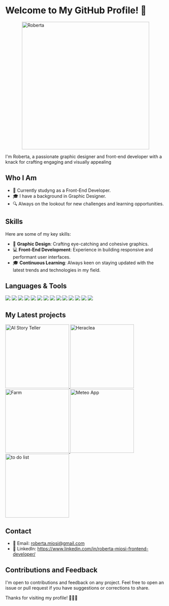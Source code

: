 # Welcome to My GitHub Profile! 👋

<div style="display: flex; justify-content: center;">
  <img src="https://github.com/RobertaMi89/loghi/blob/main/me.webp" alt="Roberta" style="width:400px;">
</div>



I'm Roberta, a passionate graphic designer and front-end developer with a knack for crafting engaging and visually appealing 

## Who I Am

- 💼 Currently studyng as a Front-End Developer.
- 🎓 I have a background in Graphic Designer.
- 🔍 Always on the lookout for new challenges and learning opportunities.

## Skills

Here are some of my key skills:

- 🎨 **Graphic Design**: Crafting eye-catching and cohesive graphics.
- 💻 **Front-End Development**: Experience in building responsive and performant user interfaces.
- 🎓 **Continuous Learning**: Always keen on staying updated with the latest trends and technologies in my field.

## Languages & Tools
![](https://github.com/RobertaMi89/loghi/blob/main/ai.png)  ![](https://github.com/RobertaMi89/loghi/blob/main/ps.png) ![](https://github.com/RobertaMi89/loghi/blob/main/html.png)  ![](https://github.com/RobertaMi89/loghi/blob/main/css.png) ![](https://github.com/RobertaMi89/loghi/blob/main/JavaScript-logo.png)  ![](https://github.com/RobertaMi89/loghi/blob/main/typescript.jpg) ![](https://github.com/RobertaMi89/loghi/blob/main/bootstrap.png)  ![](https://github.com/RobertaMi89/loghi/blob/main/tailwind.jpg) ![](https://github.com/RobertaMi89/loghi/blob/main/React-icon.svg.png)   ![](https://github.com/RobertaMi89/loghi/blob/main/next.jpg) ![](https://github.com/RobertaMi89/loghi/blob/main/sass.jpeg)  ![](https://github.com/RobertaMi89/loghi/blob/main/postman.png) ![](https://github.com/RobertaMi89/loghi/blob/main/vs.jpeg) ![](https://github.com/RobertaMi89/loghi/blob/main/figma.jpg)

## My Latest projects

<a href="https://ai-story-teller-3wmv.vercel.app/" target="_blank">
  <img src="https://github.com/RobertaMi89/loghi/raw/main/progetti/AIstoryTeller.png" alt="AI Story Teller" style="height:200px;">
</a>
<a href="https://heraclea.vercel.app/" target="_blank">
  <img src="https://github.com/RobertaMi89/loghi/raw/main/progetti/heraclea.png" alt="Heraclea" style="height:200px;">
</a>
<a href="https://myfarm-black.vercel.app/" target="_blank">
  <img src="https://github.com/RobertaMi89/loghi/raw/main/progetti/farm.png" alt="Farm" style="height:200px;">
</a>
<a href="https://robertami89.github.io/MeteoApp/" target="_blank">
  <img src="https://github.com/RobertaMi89/loghi/raw/main/progetti/meteoApp.png" alt="Meteo App" style="height:200px;">
</a>
<a href="https://traveltodolist.vercel.app/" target="_blank">
  <img src="https://github.com/RobertaMi89/loghi/raw/main/progetti/travel-to-do-list1.png" alt="to do list" style="height:200px;">
</a>




## Contact

- 📧 Email: roberta.miosi@gmail.com
- 🔗 LinkedIn: https://www.linkedin.com/in/roberta-miosi-frontend-developer/

## Contributions and Feedback

I'm open to contributions and feedback on any project. Feel free to open an issue or pull request if you have suggestions or corrections to share.

Thanks for visiting my profile! 👨‍💻🚀
